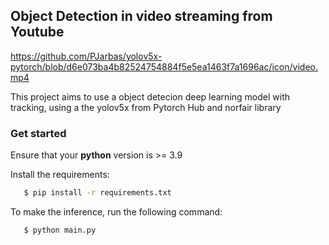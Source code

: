 ## Object Detection in video streaming from Youtube

https://github.com/PJarbas/yolov5x-pytorch/blob/d6e073ba4b82524754884f5e5ea1463f7a1696ac/icon/video.mp4


This project aims to use a object detecion deep learning model with tracking, using a the yolov5x from Pytorch Hub and norfair library


### Get started

Ensure that your **python** version is >= 3.9

Install the requirements:

```bash
   $ pip install -r requirements.txt 
```

To make the inference, run the following command:

```bash
   $ python main.py 
```



